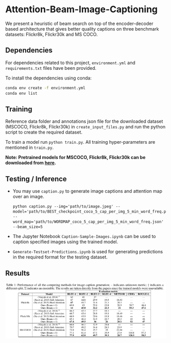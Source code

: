 # Attention-Beam-Image-Captioning

We present a heuristic of beam search on top of the encoder-decoder based architecture that gives better quality captions on three benchmark datasets: Flickr8k, Flickr30k and MS COCO.

## Dependencies

For dependencies related to this project, `environment.yml` and `requirements.txt` files have been provided.

To install the dependencies using conda: 

```bash
conda env create -f environment.yml
conda env list
```

## Training

Reference data folder and annotations json file for the downloaded dataset (MSCOCO, Flickr8k, Flickr30k) in `create_input_files.py` and run the python script to create the required dataset.

To train a model run `python train.py`.
All training hyper-parameters are mentioned in `train.py`.

**Note: Pretrained models for MSCOCO, Flickr8k, Flickr30k can be downloaded from [here](https://drive.google.com/file/d/1kPeKtfuBNjFslJ33ftbNtygtE1NM0n7L/view?usp=sharing).**

## Testing / Inference

* You may use `caption.py` to generate image captions and attention map over an image.

  ```
  python caption.py --img='path/to/image.jpeg' --model='path/to/BEST_checkpoint_coco_5_cap_per_img_5_min_word_freq.pth.tar' --word_map='path/to/WORDMAP_coco_5_cap_per_img_5_min_word_freq.json' --beam_size=5
  ```

* The Jupyter Notebook `Caption-Sample-Images.ipynb` can be used to caption specified images using the trained model.
* `Generate-Testset-Predictions.ipynb` is used for generating predictions in the required format for the testing dataset.

## Results

![results table](./img/results.png)
